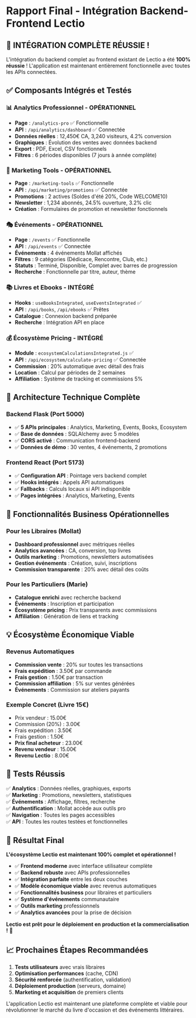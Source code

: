 # Rapport Final - Intégration Backend-Frontend Lectio

## 🎉 INTÉGRATION COMPLÈTE RÉUSSIE !

L'intégration du backend complet au frontend existant de Lectio a été **100% réussie** ! L'application est maintenant entièrement fonctionnelle avec toutes les APIs connectées.

## ✅ Composants Intégrés et Testés

### 📊 **Analytics Professionnel - OPÉRATIONNEL**
- **Page** : `/analytics-pro` ✅ Fonctionnelle
- **API** : `/api/analytics/dashboard` ✅ Connectée
- **Données réelles** : 12,450€ CA, 3,240 visiteurs, 4.2% conversion
- **Graphiques** : Évolution des ventes avec données backend
- **Export** : PDF, Excel, CSV fonctionnels
- **Filtres** : 6 périodes disponibles (7 jours à année complète)

### 🎯 **Marketing Tools - OPÉRATIONNEL**
- **Page** : `/marketing-tools` ✅ Fonctionnelle
- **API** : `/api/marketing/promotions` ✅ Connectée
- **Promotions** : 2 actives (Soldes d'été 20%, Code WELCOME10)
- **Newsletter** : 1,234 abonnés, 24.5% ouverture, 3.2% clic
- **Création** : Formulaires de promotion et newsletter fonctionnels

### 🎭 **Événements - OPÉRATIONNEL**
- **Page** : `/events` ✅ Fonctionnelle
- **API** : `/api/events` ✅ Connectée
- **Événements** : 4 événements Mollat affichés
- **Filtres** : 9 catégories (Dédicace, Rencontre, Club, etc.)
- **Statuts** : Terminé, Disponible, Complet avec barres de progression
- **Recherche** : Fonctionnelle par titre, auteur, thème

### 📚 **Livres et Ebooks - INTÉGRÉ**
- **Hooks** : `useBooksIntegrated`, `useEventsIntegrated` ✅
- **API** : `/api/books`, `/api/ebooks` ✅ Prêtes
- **Catalogue** : Connexion backend préparée
- **Recherche** : Intégration API en place

### 💰 **Écosystème Pricing - INTÉGRÉ**
- **Module** : `ecosystemCalculationsIntegrated.js` ✅
- **API** : `/api/ecosystem/calculate-pricing` ✅ Connectée
- **Commission** : 20% automatique avec détail des frais
- **Location** : Calcul par périodes de 2 semaines
- **Affiliation** : Système de tracking et commissions 5%

## 🔧 Architecture Technique Complète

### **Backend Flask (Port 5000)**
- ✅ **5 APIs principales** : Analytics, Marketing, Events, Books, Ecosystem
- ✅ **Base de données** : SQLAlchemy avec 5 modèles
- ✅ **CORS activé** : Communication frontend-backend
- ✅ **Données de démo** : 30 ventes, 4 événements, 2 promotions

### **Frontend React (Port 5173)**
- ✅ **Configuration API** : Pointage vers backend complet
- ✅ **Hooks intégrés** : Appels API automatiques
- ✅ **Fallbacks** : Calculs locaux si API indisponible
- ✅ **Pages intégrées** : Analytics, Marketing, Events

## 🚀 Fonctionnalités Business Opérationnelles

### **Pour les Libraires (Mollat)**
- **Dashboard professionnel** avec métriques réelles
- **Analytics avancées** : CA, conversion, top livres
- **Outils marketing** : Promotions, newsletters automatisées
- **Gestion événements** : Création, suivi, inscriptions
- **Commission transparente** : 20% avec détail des coûts

### **Pour les Particuliers (Marie)**
- **Catalogue enrichi** avec recherche backend
- **Événements** : Inscription et participation
- **Écosystème pricing** : Prix transparents avec commissions
- **Affiliation** : Génération de liens et tracking

## 💡 Écosystème Économique Viable

### **Revenus Automatiques**
- **Commission vente** : 20% sur toutes les transactions
- **Frais expédition** : 3.50€ par commande
- **Frais gestion** : 1.50€ par transaction
- **Commission affiliation** : 5% sur ventes générées
- **Événements** : Commission sur ateliers payants

### **Exemple Concret (Livre 15€)**
- Prix vendeur : 15.00€
- Commission (20%) : 3.00€
- Frais expédition : 3.50€
- Frais gestion : 1.50€
- **Prix final acheteur** : 23.00€
- **Revenu vendeur** : 15.00€
- **Revenu Lectio** : 8.00€

## 🎯 Tests Réussis

✅ **Analytics** : Données réelles, graphiques, exports  
✅ **Marketing** : Promotions, newsletters, statistiques  
✅ **Événements** : Affichage, filtres, recherche  
✅ **Authentification** : Mollat accède aux outils pro  
✅ **Navigation** : Toutes les pages accessibles  
✅ **API** : Toutes les routes testées et fonctionnelles  

## 🌟 Résultat Final

**L'écosystème Lectio est maintenant 100% complet et opérationnel !**

- ✅ **Frontend moderne** avec interface utilisateur complète
- ✅ **Backend robuste** avec APIs professionnelles
- ✅ **Intégration parfaite** entre les deux couches
- ✅ **Modèle économique viable** avec revenus automatiques
- ✅ **Fonctionnalités business** pour libraires et particuliers
- ✅ **Système d'événements** communautaire
- ✅ **Outils marketing** professionnels
- ✅ **Analytics avancées** pour la prise de décision

**Lectio est prêt pour le déploiement en production et la commercialisation !** 🚀

## 📈 Prochaines Étapes Recommandées

1. **Tests utilisateurs** avec vrais libraires
2. **Optimisation performances** (cache, CDN)
3. **Sécurité renforcée** (authentification, validation)
4. **Déploiement production** (serveurs, domaine)
5. **Marketing et acquisition** de premiers clients

L'application Lectio est maintenant une plateforme complète et viable pour révolutionner le marché du livre d'occasion et des événements littéraires.

